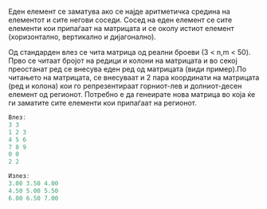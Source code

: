 Еден елемент се заматува ако се најде аритметичка средина на елементот и сите негови соседи. Сосед на еден елемент се
сите елементи кои припаѓаат на матрицата и се околу истиот елемент (хоризонтално, вертикално и дијагонално).

Од стандарден влез се чита матрица од реални броеви (3 < n,m < 50). Прво се читаат бројот на редици и колони на матрицата
и во секој преостанат ред се внесува еден ред од матрицата (види пример).По читањето на матрицата, се внесуваат и 2 пара
координати на матрицата (ред и колона) кои го репрезентираат горниот-лев и долниот-десен елемент од регионот. Потребно е
да генеирате нова матрица во која ќе ги заматите сите елементи кои припаѓаат на регионот.

```C++
Влез:
3 3
1 2 3
4 5 6
7 8 9
0 0
2 2

Излез:
3.00 3.50 4.00
4.50 5.00 5.50
6.00 6.50 7.00
```